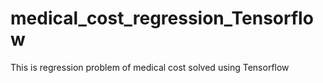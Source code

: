 # medical_cost_regression_Tensorflow
This is regression problem of medical cost solved using Tensorflow
